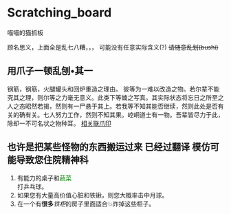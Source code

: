 <h1>Scratching_board</h1>
喵喵的猫抓板

顾名思义，上面全是乱七八糟，，，
可能没有任意实际含义(?)
<del>请随意乱划(bushi)</del>



<!-- 这是一条爪印  -->


<h2>用爪子一顿乱刨•其一</h2>
钢筋，钢筋，火腿罐头和回炉重造之理由。
彼等为一难以改造之物。若尔辈不能究其之理，则尔等之力毫无意义。此类下等蝻之写真。其实际状态将忘日之所至之人之态昭然若揭，然则有一尸悬于其上。若我等不知其能否继续，然则此处是否有关的确有关。七人努力工作，然则不知其果。崆峒道士有一物。吾辈皆尽力于此，除却一不可名状之物种耳。
<a href="rebar_and_spam_and_reason.pl">相关联爪印</a>

<h2>也许是把某些怪物的东西搬运过来 已经过翻译 模仿可能导致您住院精神科</h2>
<!--熟悉咱的大概知道是什么兽人留下的东西吧 反正放在这里请各位鉴赏-->
<ol>
<li>有能力的桌子和<font color=green>蔬菜</font></li>
打乒乓球。
<li>如果您有大量高价值心脏和铁锹，则您大概率击中月球。</li>
<li>在一个有<b>很多</b><i>铁柜</i>的房子里面适合💥炸掉这些柜子。</li>
</ol>
